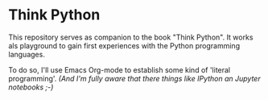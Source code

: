 # Think Python

This repository serves as companion to the book "Think Python". It
works als playground to gain first experiences with the Python
programming languages.

To do so, I'll use Emacs Org-mode to establish some kind of 'literal
programming'. *(And I'm fully aware that there things like IPython an
Jupyter notebooks ;-)*

